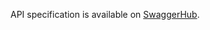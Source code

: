 API specification is available on [SwaggerHub](https://app.swaggerhub.com/apis/HCPSS/self-service-mfa/1.0).
